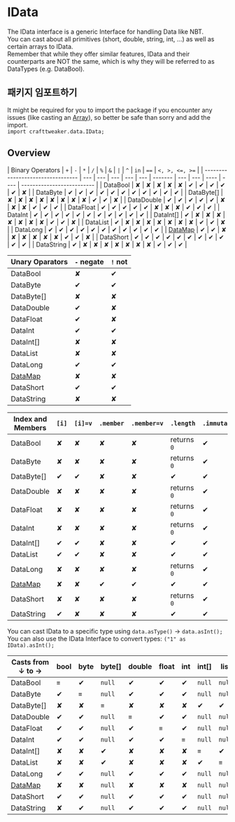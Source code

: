 # IData

The IData interface is a generic Interface for handling Data like NBT.  
You can cast about all primitives (short, double, string, int, ...) as well as certain arrays to IData.  
Remember that while they offer similar features, IData and their counterparts are NOT the same, which is why they will be referred to as DataTypes (e.g. DataBool).

## 패키지 임포트하기

It might be required for you to import the package if you encounter any issues (like casting an [Array](/AdvancedFunctions/Arrays_and_Loops/)), so better be safe than sorry and add the import.  
`import crafttweaker.data.IData;`

## Overview

| Binary Operators                  | `+` | `-` | `*` | `/` | `%` | `&` | `|` | `^` | `in` | `==` | `<, >, <=, >=` |
| --------------------------------- | --- | --- | --- | --- | --- | ------- | --- | --- | ---- | ---- | -------------------------- |
| DataBool                          | ✘   | ✘   | ✘   | ✘   | ✘   | ✔       | ✔   | ✔   | ✔    | ✔    | ✘                          |
| DataByte                          | ✔   | ✔   | ✔   | ✔   | ✔   | ✔       | ✔   | ✔   | ✔    | ✔    | ✔                          |
| DataByte[]                        | ✘   | ✘   | ✘   | ✘   | ✘   | ✘       | ✘   | ✘   | ✔    | ✔    | ✘                          |
| DataDouble                        | ✔   | ✔   | ✔   | ✔   | ✔   | ✘       | ✘   | ✘   | ✔    | ✔    | ✔                          |
| DataFloat                         | ✔   | ✔   | ✔   | ✔   | ✔   | ✘       | ✘   | ✘   | ✔    | ✔    | ✔                          |
| DataInt                           | ✔   | ✔   | ✔   | ✔   | ✔   | ✔       | ✔   | ✔   | ✔    | ✔    | ✔                          |
| DataInt[]                         | ✔   | ✘   | ✘   | ✘   | ✘   | ✘       | ✘   | ✘   | ✔    | ✔    | ✘                          |
| DataList                          | ✔   | ✘   | ✘   | ✘   | ✘   | ✘       | ✘   | ✘   | ✔    | ✔    | ✘                          |
| DataLong                          | ✔   | ✔   | ✔   | ✔   | ✔   | ✔       | ✔   | ✔   | ✔    | ✔    | ✔                          |
| [DataMap](/Vanilla/Data/DataMap/) | ✔   | ✔   | ✘   | ✘   | ✘   | ✘       | ✘   | ✘   | ✔    | ✔    | ✘                          |
| DataShort                         | ✔   | ✔   | ✔   | ✔   | ✔   | ✔       | ✔   | ✔   | ✔    | ✔    | ✔                          |
| DataString                        | ✔   | ✘   | ✘   | ✘   | ✘   | ✘       | ✘   | ✘   | ✔    | ✔    | ✔                          |

| Unary Oparators                   | `-` negate | `!` not |
| --------------------------------- | ---------- | ------- |
| DataBool                          | ✘          | ✔       |
| DataByte                          | ✔          | ✔       |
| DataByte[]                        | ✘          | ✘       |
| DataDouble                        | ✔          | ✘       |
| DataFloat                         | ✔          | ✘       |
| DataInt                           | ✔          | ✔       |
| DataInt[]                         | ✘          | ✘       |
| DataList                          | ✘          | ✘       |
| DataLong                          | ✔          | ✔       |
| [DataMap](/Vanilla/Data/DataMap/) | ✘          | ✘       |
| DataShort                         | ✔          | ✔       |
| DataString                        | ✘          | ✘       |

| Index and Members                 | `[i]` | `[i]=v` | `.member` | `.member=v` | `.length`   | `.immutable` | `.update(v)` |
| --------------------------------- | ----- | ------- | --------- | ----------- | ----------- | ------------ | ------------ |
| DataBool                          | ✘     | ✘       | ✘         | ✘           | returns `0` | ✔            | ✔            |
| DataByte                          | ✘     | ✘       | ✘         | ✘           | returns `0` | ✔            | ✔            |
| DataByte[]                        | ✔     | ✔       | ✘         | ✘           | ✔           | ✔            | ✔            |
| DataDouble                        | ✘     | ✘       | ✘         | ✘           | returns `0` | ✔            | ✔            |
| DataFloat                         | ✘     | ✘       | ✘         | ✘           | returns `0` | ✔            | ✔            |
| DataInt                           | ✘     | ✘       | ✘         | ✘           | returns `0` | ✔            | ✔            |
| DataInt[]                         | ✔     | ✔       | ✘         | ✘           | ✔           | ✔            | ✔            |
| DataList                          | ✔     | ✔       | ✘         | ✘           | ✔           | ✔            | ✔            |
| DataLong                          | ✘     | ✘       | ✘         | ✘           | returns `0` | ✔            | ✔            |
| [DataMap](/Vanilla/Data/DataMap/) | ✘     | ✘       | ✔         | ✔           | ✔           | ✔            | ✔            |
| DataShort                         | ✘     | ✘       | ✘         | ✘           | returns `0` | ✔            | ✔            |
| DataString                        | ✔     | ✘       | ✘         | ✘           | ✔           | ✔            | ✔            |

You can cast IData to a specific type using `data.asType()` → `data.asInt();`  
You can also use the IData Interface to convert types: `("1" as IData).asInt();`

| Casts from ↓ to →                 | bool | byte | byte[] | double | float | int | int[]  | list   | long | [Map](/AdvancedFunctions/Associative_Arrays/) | short | string |
| --------------------------------- | ---- | ---- | ------ | ------ | ----- | --- | ------ | ------ | ---- | --------------------------------------------- | ----- | ------ |
| DataBool                          | `≡`  | ✔    | `null` | ✔      | ✔     | ✔   | `null` | `null` | ✔    | `null`                                        | ✔     | ✔      |
| DataByte                          | ✔    | `≡`  | `null` | ✔      | ✔     | ✔   | `null` | `null` | ✔    | `null`                                        | ✔     | ✔      |
| DataByte[]                        | ✘    | ✘    | `≡`    | ✘      | ✘     | ✘   | ✔      | ✔      | ✘    | `null`                                        | ✘     | ✔      |
| DataDouble                        | ✔    | ✔    | `null` | `≡`    | ✔     | ✔   | `null` | `null` | ✔    | `null`                                        | ✔     | ✔      |
| DataFloat                         | ✔    | ✔    | `null` | ✔      | `≡`   | ✔   | `null` | `null` | ✔    | `null`                                        | ✔     | ✔      |
| DataInt                           | ✔    | ✔    | `null` | ✔      | ✔     | `≡` | `null` | `null` | ✔    | `null`                                        | ✔     | ✔      |
| DataInt[]                         | ✘    | ✘    | ✔      | ✘      | ✘     | ✘   | `≡`    | ✔      | ✘    | `null`                                        | ✘     | ✔      |
| DataList                          | ✘    | ✘    | ✔      | ✘      | ✘     | ✘   | ✔      | `≡`    | ✘    | `null`                                        | ✘     | ✔      |
| DataLong                          | ✔    | ✔    | `null` | ✔      | ✔     | ✔   | `null` | `null` | `≡`  | `null`                                        | ✔     | ✔      |
| [DataMap](/Vanilla/Data/DataMap/) | ✘    | ✘    | `null` | ✘      | ✘     | ✘   | `null` | `null` | ✘    | `≡`                                           | ✘     | ✔      |
| DataShort                         | ✔    | ✔    | `null` | ✔      | ✔     | ✔   | `null` | `null` | ✔    | `null`                                        | `≡`   | ✔      |
| DataString                        | ✘    | ✔    | `null` | ✔      | ✔     | ✔   | `null` | `null` | ✔    | `null`                                        | ✔     | `≡`    |